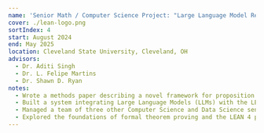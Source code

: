 ```yaml
---
name: 'Senior Math / Computer Science Project: "Large Language Model Reasoning and Verification through AutoFormalization"'
cover: ./lean-logo.png
sortIndex: 4
start: August 2024
end: May 2025
location: Cleveland State University, Cleveland, OH
advisors:
  - Dr. Aditi Singh
  - Dr. L. Felipe Martins
  - Dr. Shawn D. Ryan
notes:
  - Wrote a methods paper describing a novel framework for proposition autoformalization
  - Built a system integrating Large Language Models (LLMs) with the LEAN 4 Proof Assistant (via tool use), enabling the verification of definitions and proofs generated by the LLMs
  - Managed a team of three other Computer Science and Data Science seniors, directing research and engineering efforts.
  - Explored the foundations of formal theorem proving and the LEAN 4 proof language.
---
```

